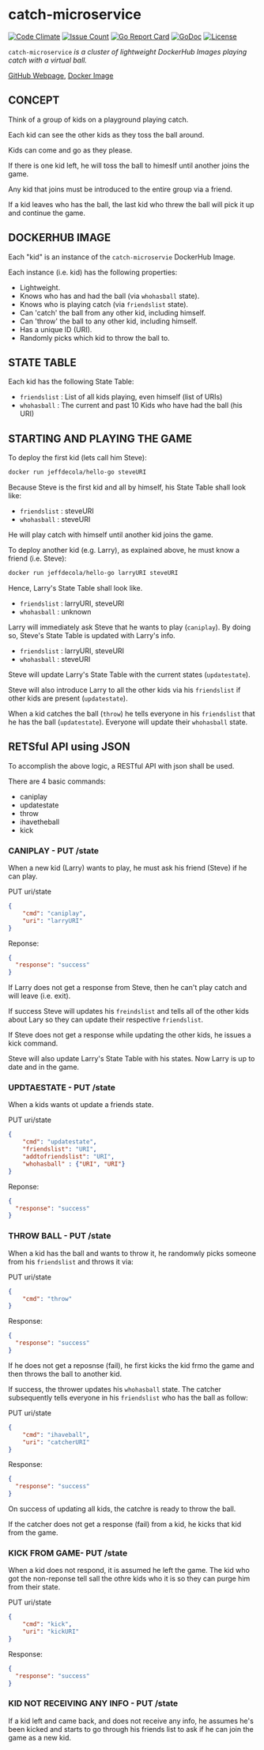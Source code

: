 # catch-microservice

[![Code Climate](https://codeclimate.com/github/JeffDeCola/catch-microservice/badges/gpa.svg)](https://codeclimate.com/github/JeffDeCola/catch-microservice)
[![Issue Count](https://codeclimate.com/github/JeffDeCola/catch-microservice/badges/issue_count.svg)](https://codeclimate.com/github/JeffDeCola/catch-microservice/issues)
[![Go Report Card](https://goreportcard.com/badge/jeffdecola/catch-microservice)](https://goreportcard.com/report/jeffdecola/catch-microservice)
[![GoDoc](https://godoc.org/github.com/JeffDeCola/catch-microservice?status.svg)](https://godoc.org/github.com/JeffDeCola/catch-microservice)
[![License](http://img.shields.io/:license-mit-blue.svg)](http://jeffdecola.mit-license.org)

`catch-microservice` _is a cluster of lightweight DockerHub Images playing catch with a virtual ball._

[GitHub Webpage](https://jeffdecola.github.io/catch-microservice/),
[Docker Image](https://hub.docker.com/r/jeffdecola/catch-microservice)

## CONCEPT

Think of a group of kids on a playground playing catch.

Each kid can see the other kids as they toss the ball around.

Kids can come and go as they please.

If there is one kid left, he will toss the ball to himeslf until
another joins the game.

Any kid that joins must be introduced to the entire group via a friend.

If a kid leaves who has the ball, the last kid who threw the ball
will pick it up and continue the game.

## DOCKERHUB IMAGE

Each "kid" is an instance of the `catch-microservie` DockerHub Image.

Each instance (i.e. kid) has the following properties:

* Lightweight.
* Knows who has and had the ball (via `whohasball` state).
* Knows who is playing catch (via `friendslist` state).
* Can 'catch' the ball from any other kid, including himself.
* Can 'throw' the ball to any other kid, including himself.
* Has a unique ID (URI).
* Randomly picks which kid to throw the ball to.

## STATE TABLE

Each kid has the following State Table:

* `friendslist` : List of all kids playing, even himself (list of URIs)
* `whohasball` : The current and past 10 Kids who have had the ball (his URI)

## STARTING AND PLAYING THE GAME

To deploy the first kid (lets call him Steve):

```bash
docker run jeffdecola/hello-go steveURI
```

Because Steve is the first kid and all by himself, his State Table shall look like:

* `friendslist` : steveURI
* `whohasball` : steveURI

He will play catch with himself until another kid joins the game.

To deploy another kid (e.g. Larry), as explained above, he must know a friend (i.e. Steve):

```bash
docker run jeffdecola/hello-go larryURI steveURI
```

Hence, Larry's State Table shall look like.

* `friendslist` : larryURI, steveURI
* `whohasball` : unknown

Larry will immediately ask Steve that he wants to play (`caniplay`).
By doing so, Steve's State Table is updated with Larry's info.

* `friendslist` : larryURI, steveURI
* `whohasball` : steveURI

Steve will update Larry's State Table with the current states (`updatestate`).

Steve will also introduce Larry to all the other kids
via his `friendslist` if other kids are present (`updatestate`).

When a kid catches the ball (`throw`) he tells everyone in his `friendslist` 
that he has the ball (`updatestate`).  Everyone will update their `whohasball`  state.

## RETSful API using JSON

To accomplish the above logic, a RESTful API with json shall be used.

There are 4 basic commands:

* caniplay
* updatestate
* throw
* ihavetheball
* kick

### CANIPLAY - PUT /state

When a new kid (Larry) wants to play, he must ask his friend (Steve) if he can play.

PUT uri/state

```json
{
    "cmd": "caniplay",
    "uri": "larryURI"
}
```

Reponse:

```json
{
  "response": "success"
}
```

If Larry does not get a response from Steve, then he can't play catch and will leave (i.e. exit).

If success Steve will updates his `freindslist` and tells all of the other kids about
Lary so they can update their respective `friendslist`.

If Steve does not get a response while updating the other kids, he issues a kick command.

Steve will also update Larry's State Table with his states.  Now Larry is up to date and in the game.

### UPDTAESTATE - PUT /state

When a kids wants ot update a friends state.

PUT uri/state

```json
{
    "cmd": "updatestate",
    "friendslist": "URI",
    "addtofriendslist": "URI",
    "whohasball" : {"URI", "URI"}
}
```

Reponse:

```json
{
  "response": "success"
}
```

### THROW BALL - PUT /state

When a kid has the ball and wants to throw it, he randomwly picks someone from his `friendslist`
and throws it via:

PUT uri/state

```json
{
    "cmd": "throw"
}
```

Response:

```json
{
  "response": "success"
}
```

If he does not get a reposnse (fail), he first kicks the kid frmo the game and then
throws the ball to another kid.

If success, the thrower updates his `whohasball` state.  The catcher subsequently tells
everyone in his `friendslist` who has the ball as follow:

PUT uri/state

```json
{
    "cmd": "ihaveball",
    "uri": "catcherURI"
}
```

Response:

```json
{
  "response": "success"
}
```

On success of updating all kids, the catchre is ready to throw the ball.

If the catcher does not get a response (fail) from a kid, he kicks that kid from the game.

### KICK FROM GAME- PUT /state

When a kid does not respond, it is assumed he left the game.  The kid who got
the non-reponse tell sall the othre kids who it is so they can purge him from their state.

PUT uri/state

```json
{
    "cmd": "kick",
    "uri": "kickURI"
}
```

Response:

```json
{
  "response": "success"
}
```

### KID NOT RECEIVING ANY INFO - PUT /state

If a kid left and came back, and does not receive any info, he assumes he's been
kicked and starts to go through his friends list to ask if he can join the game as a new kid.



